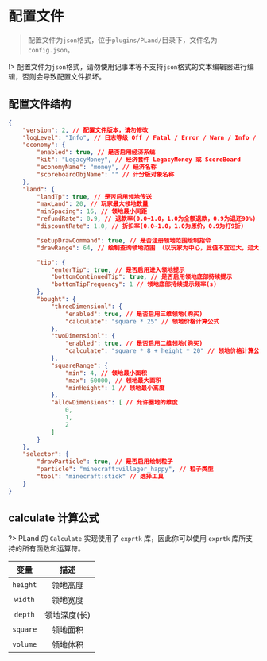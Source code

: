 # 配置文件

> 配置文件为`json`格式，位于`plugins/PLand/`目录下，文件名为`config.json`。

!> 配置文件为`json`格式，请勿使用记事本等不支持`json`格式的文本编辑器进行编辑，否则会导致配置文件损坏。

## 配置文件结构

```json
{
    "version": 2, // 配置文件版本，请勿修改
    "logLevel": "Info", // 日志等级 Off / Fatal / Error / Warn / Info / Debug / Trace
    "economy": {
        "enabled": true, // 是否启用经济系统
        "kit": "LegacyMoney", // 经济套件 LegacyMoney 或 ScoreBoard
        "economyName": "money", // 经济名称
        "scoreboardObjName": "" // 计分板对象名称
    },
    "land": {
        "landTp": true, // 是否启用领地传送
        "maxLand": 20, // 玩家最大领地数量
        "minSpacing": 16, // 领地最小间距
        "refundRate": 0.9, // 退款率(0.0~1.0，1.0为全额退款，0.9为退还90%)
        "discountRate": 1.0, // 折扣率(0.0~1.0，1.0为原价，0.9为打9折)

        "setupDrawCommand": true, // 是否注册领地范围绘制指令
        "drawRange": 64, // 绘制查询领地范围 （以玩家为中心，此值不宜过大，过大可能导致性能问题）

        "tip": {
            "enterTip": true, // 是否启用进入领地提示
            "bottomContinuedTip": true, // 是否启用领地底部持续提示
            "bottomTipFrequency": 1 // 领地底部持续提示频率(s)
        },
        "bought": {
            "threeDimensionl": {
                "enabled": true, // 是否启用三维领地(购买)
                "calculate": "square * 25" // 领地价格计算公式
            },
            "twoDimensionl": {
                "enabled": true, // 是否启用二维领地(购买)
                "calculate": "square * 8 + height * 20" // 领地价格计算公式
            },
            "squareRange": {
                "min": 4, // 领地最小面积
                "max": 60000, // 领地最大面积
                "minHeight": 1 // 领地最小高度
            },
            "allowDimensions": [ // 允许圈地的维度
                0,
                1,
                2
            ]
        }
    },
    "selector": {
        "drawParticle": true, // 是否启用绘制粒子
        "particle": "minecraft:villager_happy", // 粒子类型
        "tool": "minecraft:stick" // 选择工具
    }
}
```

## calculate 计算公式

?> PLand 的 `Calculate` 实现使用了 `exprtk` 库，因此你可以使用 `exprtk` 库所支持的所有函数和运算符。

| 变量 | 描述 |
| :---: | :---: |
| `height` | 领地高度 |
| `width` | 领地宽度 |
| `depth` | 领地深度(长) |
| `square` | 领地面积 |
| `volume` | 领地体积 |
